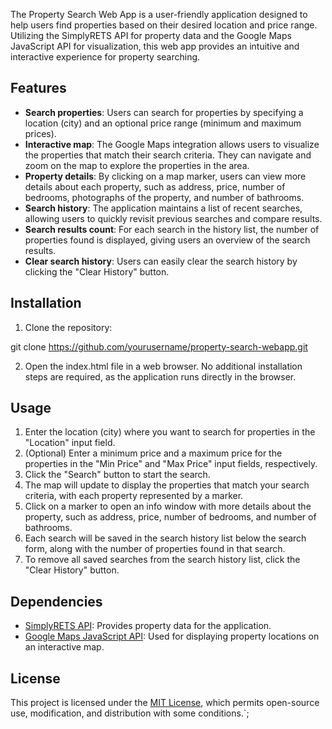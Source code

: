 
The Property Search Web App is a user-friendly application designed to help users find properties based on their desired location and price range. Utilizing the SimplyRETS API for property data and the Google Maps JavaScript API for visualization, this web app provides an intuitive and interactive experience for property searching.

## Features

- **Search properties**: Users can search for properties by specifying a location (city) and an optional price range (minimum and maximum prices).
- **Interactive map**: The Google Maps integration allows users to visualize the properties that match their search criteria. They can navigate and zoom on the map to explore the properties in the area.
- **Property details**: By clicking on a map marker, users can view more details about each property, such as address, price, number of bedrooms, photographs of the property, and number of bathrooms.
- **Search history**: The application maintains a list of recent searches, allowing users to quickly revisit previous searches and compare results.
- **Search results count**: For each search in the history list, the number of properties found is displayed, giving users an overview of the search results.
- **Clear search history**: Users can easily clear the search history by clicking the "Clear History" button.

## Installation

1. Clone the repository:

git clone https://github.com/yourusername/property-search-webapp.git

2. Open the index.html file in a web browser. No additional installation steps are required, as the application runs directly in the browser.

## Usage

1. Enter the location (city) where you want to search for properties in the "Location" input field.
2. (Optional) Enter a minimum price and a maximum price for the properties in the "Min Price" and "Max Price" input fields, respectively.
3. Click the "Search" button to start the search.
4. The map will update to display the properties that match your search criteria, with each property represented by a marker.
5. Click on a marker to open an info window with more details about the property, such as address, price, number of bedrooms, and number of bathrooms.
6. Each search will be saved in the search history list below the search form, along with the number of properties found in that search.
7. To remove all saved searches from the search history list, click the "Clear History" button.

## Dependencies

- [SimplyRETS API](https://docs.simplyrets.com/): Provides property data for the application.
- [Google Maps JavaScript API](https://developers.google.com/maps/documentation/javascript/overview): Used for displaying property locations on an interactive map.

## License

This project is licensed under the [MIT License](https://opensource.org/licenses/MIT), which permits open-source use, modification, and distribution with some conditions.`;